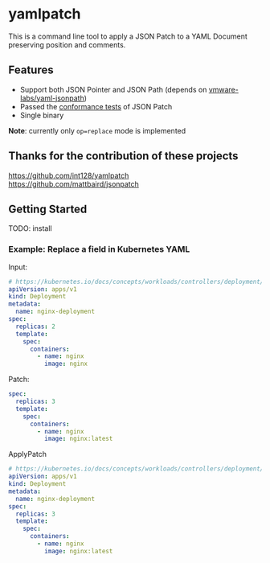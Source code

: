 # yamlpatch

This is a command line tool to apply a JSON Patch to a YAML Document preserving position and comments.


## Features

- Support both JSON Pointer and JSON Path (depends on [vmware-labs/yaml-jsonpath](https://github.com/vmware-labs/yaml-jsonpath))
- Passed the [conformance tests](https://github.com/json-patch/json-patch-tests) of JSON Patch
- Single binary

**Note**: currently only `op=replace` mode is implemented

## Thanks for the contribution of these projects
https://github.com/int128/yamlpatch  
https://github.com/mattbaird/jsonpatch

## Getting Started

TODO: install

### Example: Replace a field in Kubernetes YAML

Input:

```yaml
# https://kubernetes.io/docs/concepts/workloads/controllers/deployment/
apiVersion: apps/v1
kind: Deployment
metadata:
  name: nginx-deployment
spec:
  replicas: 2
  template:
    spec:
      containers:
        - name: nginx
          image: nginx
```

Patch:

```yaml
spec:
  replicas: 3
  template:
    spec:
      containers:
        - name: nginx
          image: nginx:latest
```

ApplyPatch

```yaml
# https://kubernetes.io/docs/concepts/workloads/controllers/deployment/
apiVersion: apps/v1
kind: Deployment
metadata:
  name: nginx-deployment
spec:
  replicas: 3
  template:
    spec:
      containers:
        - name: nginx
          image: nginx:latest
```